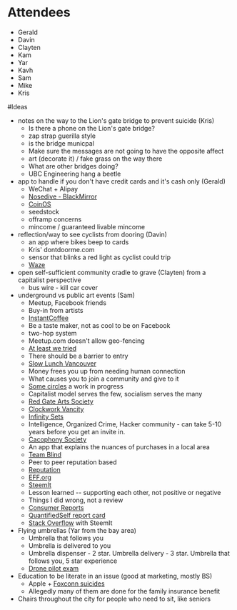 # Attendees

* Gerald
* Davin
* Clayten
* Kam
* Yar
* Kavh
* Sam
* Mike
* Kris

#Ideas

* notes on the way to the Lion's gate bridge to prevent suicide (Kris)
    * Is there a phone on the Lion's gate bridge?
    * zap strap guerilla style
    * is the bridge municpal
    * Make sure the messages are not going to have the opposite affect
    * art (decorate it) / fake grass on the way there
    * What are other bridges doing?
    * UBC Engineering hang a beetle
* app to handle if you don't have credit cards and it's cash only (Gerald)
    * WeChat + Alipay
    * [Nosedive - BlackMirror](https://en.wikipedia.org/wiki/Nosedive_(Black_Mirror))
    * [CoinOS](https://coinos.io/)
    * seedstock
    * offramp concerns
    * mincome / guaranteed livable mincome
* reflection/way to see cyclists from dooring (Davin)
    * an app where bikes beep to cards
    * Kris' dontdoorme.com
    * sensor that blinks a red light as cyclist could trip
    * [Waze](https://www.waze.com/)
* open self-sufficient community cradle to grave (Clayten) from a capitalist perspective
    * bus wire - kill car cover
* underground vs public art events (Sam)
    * Meetup, Facebook friends
    * Buy-in from artists
    * [InstantCoffee](http://www.instantcoffee.org/lists.html)
    * Be a taste maker, not as cool to be on Facebook
    * two-hop system
    * Meetup.com doesn't allow geo-fencing
    * [At least we tried](https://www.facebook.com/atleastwetriedshow/)
    * There should be a barrier to entry
    * [Slow Lunch Vancouver](https://www.krisconstable.com/slow-lunch-vancouver/
    )
    * Money frees you up from needing human connection
    * What causes you to join a community and give to it
    * [Some circles](http://somecircles.com/) a work in progress
    * Capitalist model serves the few, socialism serves the many
    * [Red Gate Arts Society](https://www.facebook.com/redgateartssociety/)
    * [Clockwork Vancity](https://www.facebook.com/clockworkvancity/)
    * [Infinity Sets](https://en.wikipedia.org/wiki/Infinite_set)
    * Intelligence, Organized Crime, Hacker community - can take 5-10 years before you get an invite in.
    * [Cacophony Society](https://en.wikipedia.org/wiki/Cacophony_Society)
    * An app that explains the nuances of purchases in a local area
    * [Team Blind](https://www.teamblind.com/articles/Topics)
    * Peer to peer reputation based
    * [Reputation](https://www.reputation.com/)
    * [EFF.org](https://www.eff.org/)
    * [SteemIt](https://steemit.com/)
    * Lesson learned -- supporting each other, not positive or negative
    * Things I did wrong, not a review
    * [Consumer Reports](https://www.consumerreports.org/cro/index.htm)
    * [QuantifiedSelf report card](https://humandatacommons.org/wp-content/uploads/2018/11/HDC_RC_2018_FINAL.pdf)
    * [Stack Overflow](https://stackoverflow.com/) with SteemIt
* Flying umbrellas (Yar from the bay area)
    * Umbrella that follows you
    * Umbrella is delivered to you
    * Umbrella dispenser - 2 star. Umbrella delivery - 3 star. Umbrella that follows you, 5 star experience
    * [Drone pilot exam](https://www.tc.gc.ca/en/services/aviation/drone-safety/get-drone-pilot-certificate/exam.html)
* Education to be literate in an issue (good at marketing, mostly BS)
    * Apple + [Foxconn suicides](https://en.wikipedia.org/wiki/Foxconn_suicides)
    * Allegedly many of them are done for the family insurance benefit
* Chairs throughout the city for people who need to sit, like seniors

